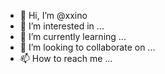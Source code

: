 - 👋 Hi, I’m @xxino
- 👀 I’m interested in ...
- 🌱 I’m currently learning ...
- 💞️ I’m looking to collaborate on ...
- 📫 How to reach me ...

<!---
xxino/xxino is a ✨ special ✨ repository because its `README.md` (this file) appears on your GitHub profile.
You can click the Preview link to take a look at your changes.
--->

